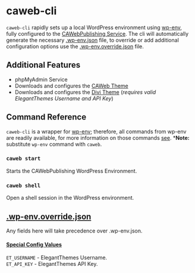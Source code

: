 # caweb-cli
`caweb-cli` rapidly sets up a local WordPress environment using [wp-env](https://www.npmjs.com/package/@wordpress/env), fully configured to the [CAWebPublishing Service](https://caweb.cdt.ca.gov/). The cli will automatically generate the necessary [.wp-env.json](https://www.npmjs.com/package/@wordpress/env#wp-envjson) file, to override or add additional configuration options use the [.wp-env.override.json](https://www.npmjs.com/package/@wordpress/env#wp-envoverridejson) file.

## Additional Features
- phpMyAdmin Service  
- Downloads and configures the [CAWeb Theme](https://github.com/CA-cODE-Works/CAWeb)  
- Downloads and configures the [Divi Theme](https://www.elegantthemes.com/gallery/divi/) (*requires valid ElegantThemes Username and API Key*)

## Command Reference
`caweb-cli` is a wrapper for [wp-env](https://www.npmjs.com/package/@wordpress/env); therefore, all commands from wp-env are readily available, for more information on those commands [see](https://www.npmjs.com/package/@wordpress/env#command-referenced). ***Note:** substitute `wp-env` command with `caweb`. 

### `caweb start`  
Starts the CAWebPublishing WordPress Environment.  
### `caweb shell`  
Open a shell session in the WordPress environment.

## [.wp-env.override.json](https://www.npmjs.com/)  
Any fields here will take precedence over .wp-env.json. 
#### <ins>Special Config Values</ins>
`ET_USERNAME` -  ElegantThemes Username.  
`ET_API_KEY` - ElegantThemes API Key.